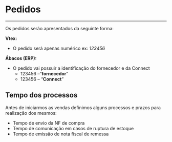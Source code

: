 # Pedidos

---

Os pedidos serão apresentados da seguinte forma:

**Vtex:**
- O pedido será apenas numérico ex: _123456_

**Ábacos (ERP):**

- O pedido vai possuir a identificação do fornecedor e da Connect
    - 123456 –“**fornecedor**”
    - 123456 – “**Connect**”

## Tempo dos processos

Antes de iniciarmos as vendas definimos alguns processos e prazos para realização dos mesmos:
- Tempo de envio da NF de compra
- Tempo de comunicação em casos de ruptura de estoque
- Tempo de emissão de nota fiscal de remessa